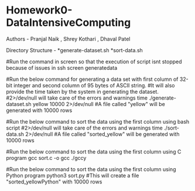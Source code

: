 # Homework0-DataIntensiveComputing
Authors - Pranjal Naik , Shrey Kothari , Dhaval Patel

Directory Structure -
            *generate-dataset.sh
            *sort-data.sh

#Run the command in screen so that the execution of script isnt stopped because of issues in ssh
            screen generatedata

#Run the below command for generating a data set with first column of 32-bit integer and second column of 95 bytes of ASCII string.
#It will also provide the time taken by the system in generating the dataset.
#2>/dev/null will take care of the errors and warnings
            time ./generate-dataset.sh yellow 10000 2>/dev/null
#A file called "yellow" will be generated with 10000 rows

#Run the below command to sort the data using the first column using bash script
#2>/dev/null will take care of the errors and warnings
            time ./sort-data.sh 2>/dev/null
#A file called "sorted_yellow" will be generated with 10000 rows

#Run the below command to sort the data using the first column using C program
            gcc sort.c -o gcc
            ./gccy

#Run the below command to sort the data using the first column using Python program
            python3 sort.py
#This will create a file "sorted_yellowPython" with 10000 rows




